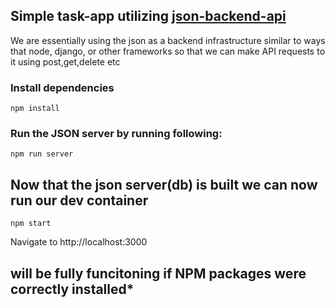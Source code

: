 ## Simple task-app utilizing [json-backend-api](https://www.npmjs.com/package/json-server)
We are essentially using the json as a backend infrastructure similar to ways that node, django, or other frameworks so that we can make API
requests to it using post,get,delete etc


### Install dependencies

```
npm install
```

### Run the JSON server by running following:
```
npm run server
```

## Now that the json server(db) is built we can now run our dev container 

```
npm start 
```

Navigate to http://localhost:3000

## will be fully funcitoning if NPM packages were correctly installed*

